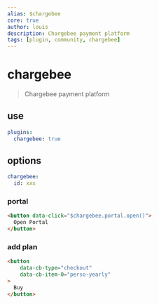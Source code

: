 ```yaml
---
alias: $chargebee
core: true
author: louis
description: Chargebee payment platform
tags: [plugin, community, chargebee]
---
```

# chargebee

> Chargebee payment platform

## use

```yaml
plugins:
  chargebee: true
```

## options

```yaml
chargebee:
  id: xxx
```

### portal

```markdown
<button data-click="$chargebee.portal.open()">
  Open Portal
</button>
```

### add plan

```markdown
<button 
	data-cb-type="checkout" 
	data-cb-item-0="perso-yearly"
>
  Buy
</button>
```
